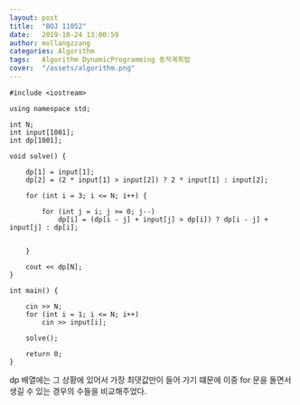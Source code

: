 ```yaml
---
layout: post
title:  "BOJ 11052"
date:   2019-10-24 13:00:59
author: mollangzzang
categories: Algorithm
tags:	Algorithm DynamicProgramming 동적계획법
cover:  "/assets/algorithm.png"
---
```


```
#include <iostream>

using namespace std;

int N;
int input[1001];
int dp[1001];

void solve() {

	dp[1] = input[1];
	dp[2] = (2 * input[1] > input[2]) ? 2 * input[1] : input[2];

	for (int i = 3; i <= N; i++) {

		for (int j = i; j >= 0; j--) 
			dp[i] = (dp[i - j] + input[j] > dp[i]) ? dp[i - j] + input[j] : dp[i];
		

	}

	cout << dp[N];
}

int main() {

	cin >> N;
	for (int i = 1; i <= N; i++)
		cin >> input[i];

	solve();

	return 0;
}
```

dp 배열에는 그 상황에 있어서 가장 최댓값만이 들어 가기 떄문에 이중 for 문을 돌면서 생길 수 있는 경우의 수들을 비교해주었다.
